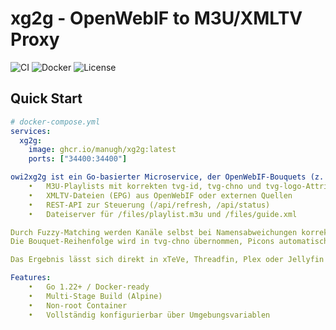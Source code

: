 # xg2g - OpenWebIF to M3U/XMLTV Proxy

![CI](https://github.com/ManuGH/xg2g/actions/workflows/ci.yml/badge.svg)
![Docker](https://github.com/ManuGH/xg2g/actions/workflows/docker.yml/badge.svg)
![License](https://img.shields.io/github/license/ManuGH/xg2g)

## Quick Start
```yaml
# docker-compose.yml
services:
  xg2g:
    image: ghcr.io/manugh/xg2g:latest
    ports: ["34400:34400"]

owi2xg2g ist ein Go-basierter Microservice, der OpenWebIF-Bouquets (z. B. von VU+ Receivern) in moderne IPTV-Feeds transformiert. Er generiert automatisch:
	•	M3U-Playlists mit korrekten tvg-id, tvg-chno und tvg-logo-Attributen
	•	XMLTV-Dateien (EPG) aus OpenWebIF oder externen Quellen
	•	REST-API zur Steuerung (/api/refresh, /api/status)
	•	Dateiserver für /files/playlist.m3u und /files/guide.xml

Durch Fuzzy-Matching werden Kanäle selbst bei Namensabweichungen korrekt zugeordnet.
Die Bouquet-Reihenfolge wird in tvg-chno übernommen, Picons automatisch eingebunden.

Das Ergebnis lässt sich direkt in xTeVe, Threadfin, Plex oder Jellyfin verwenden.

Features:
	•	Go 1.22+ / Docker-ready
	•	Multi-Stage Build (Alpine)
	•	Non-root Container
	•	Vollständig konfigurierbar über Umgebungsvariablen
